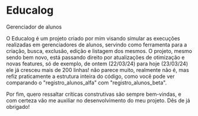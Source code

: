 # Educalog
 Gerenciador de alunos

O Educalog é um projeto criado por mim visando simular as execuções realizadas em gerenciadores de alunos, servindo como ferramenta para a criação, busca, exclusão, edição e listagem dos mesmos. O projeto, mesmo sendo bem novo, está passando direito por atualizações de otimização e novas features, só de exemplo, de ontem (22/03/24) para hoje (23/03/24) ele já cresceu mais de 200 linhas! não parece muito, realmente não é, mas refiz praticamente a estrutura inteira do código, como você pode ver comparando o "registro_alunos_alfa" com "registro_alunos_beta".

Por fim, quero ressaltar críticas construtivas são sempre bem-vindas, e com certeza vão me auxiliar no desenvolvimento do meu projeto. Dês de já obrigado!
